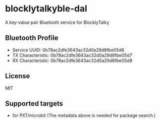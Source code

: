# blocklytalkyble-dal

A key-value pair Bluetooth service for BlocklyTalky

## Bluetooth Profile

* Service UUID: 0b78ac2dfe3643ac32d0a29d8fbe05d6
* TX Characteristic: 0b78ac2dfe3643ac32d0a29d8fbe05d7
* RX Characteristic: 0b78ac2dfe3643ac32d0a29d8fbe05d8

## License

MIT

## Supported targets

* for PXT/microbit
(The metadata above is needed for package search.)

